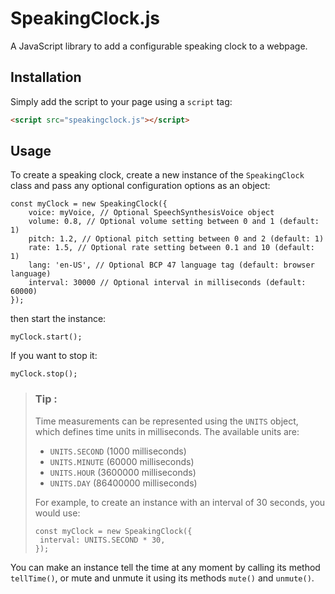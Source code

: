 # SpeakingClock.js
A JavaScript library to add a configurable speaking clock to a webpage.

## Installation
Simply add the script to your page using a `script` tag:
```html
<script src="speakingclock.js"></script>
```

## Usage
To create a speaking clock, create a new instance of the `SpeakingClock` class and pass any optional configuration options as an object:
```JS
const myClock = new SpeakingClock({
    voice: myVoice, // Optional SpeechSynthesisVoice object
    volume: 0.8, // Optional volume setting between 0 and 1 (default: 1)
    pitch: 1.2, // Optional pitch setting between 0 and 2 (default: 1)
    rate: 1.5, // Optional rate setting between 0.1 and 10 (default: 1)
    lang: 'en-US', // Optional BCP 47 language tag (default: browser language)
    interval: 30000 // Optional interval in milliseconds (default: 60000)
});
```
then start the instance:
```JS
myClock.start();
```
If you want to stop it:
```JS
myClock.stop();
```

>### Tip :
>Time measurements can be represented using the `UNITS` object, which defines time units in milliseconds. The available units are:
>- `UNITS.SECOND` (1000 milliseconds)
>- `UNITS.MINUTE` (60000 milliseconds)
>- `UNITS.HOUR` (3600000 milliseconds)
>- `UNITS.DAY` (86400000 milliseconds)
>
>For example, to create an instance with an interval of 30 seconds, you would use:
>```JS
>const myClock = new SpeakingClock({
>  interval: UNITS.SECOND * 30,
>});
>```

You can make an instance tell the time at any moment by calling its method `tellTime()`, or mute and unmute it using its methods `mute()` and `unmute()`.